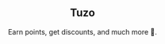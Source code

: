 <!-- TITLE -->
<p align="center"> 
 <h2 align="center">Tuzo</h2>
 <p align="center">Earn points, get discounts, and much more 🎉.</p>
</p>
